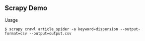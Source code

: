 ## Scrapy Demo

Usage

    $ scrapy crawl article_spider -a keyword=dispersion --output-format=csv --output=output.csv

